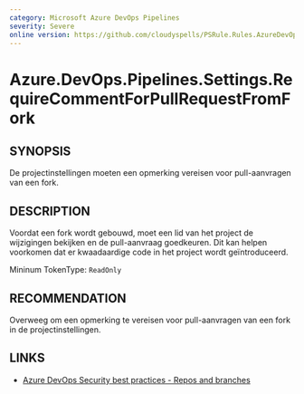 ```yaml
---
category: Microsoft Azure DevOps Pipelines
severity: Severe
online version: https://github.com/cloudyspells/PSRule.Rules.AzureDevOps/blob/main/src/PSRule.Rules.AzureDevOps/nl/Azure.DevOps.Pipelines.Settings.RequireCommentForPullRequestFromFork.md
---
```


# Azure.DevOps.Pipelines.Settings.RequireCommentForPullRequestFromFork

## SYNOPSIS

De projectinstellingen moeten een opmerking vereisen voor pull-aanvragen van een fork.

## DESCRIPTION

Voordat een fork wordt gebouwd, moet een lid van het project de wijzigingen bekijken en de
pull-aanvraag goedkeuren. Dit kan helpen voorkomen dat er kwaadaardige code in het project
wordt geïntroduceerd.

Mininum TokenType: `ReadOnly`

## RECOMMENDATION

Overweeg om een opmerking te vereisen voor pull-aanvragen van een fork in de
projectinstellingen.

## LINKS

- [Azure DevOps Security best practices - Repos and branches](https://learn.microsoft.com/nl-nl/azure/devops/organizations/security/security-best-practices?view=azure-devops#repositories-and-branches)
